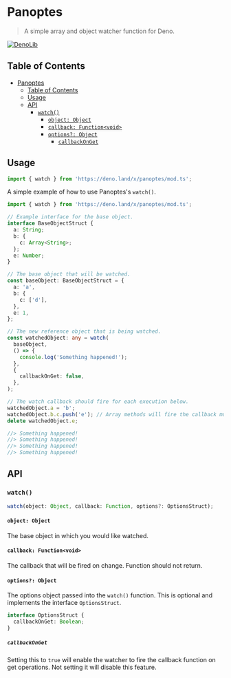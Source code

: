 # Panoptes

> A simple array and object watcher function for Deno.

[![DenoLib](https://denolib.com/badge?scope=tokenchingy&repo=panoptes&style=flat-square)](https://denolib.com)

## Table of Contents

- [Panoptes](#panoptes)
  - [Table of Contents](#table-of-contents)
  - [Usage](#usage)
  - [API](#api)
    - [`watch()`](#watch)
      - [`object: Object`](#object-object)
      - [`callback: Function<void>`](#callback-functionvoid)
      - [`options?: Object`](#options-object)
        - [`callbackOnGet`](#callbackonget)

## Usage

```ts
import { watch } from 'https://deno.land/x/panoptes/mod.ts';
```

A simple example of how to use Panoptes's `watch()`.

```ts
import { watch } from 'https://deno.land/x/panoptes/mod.ts';

// Example interface for the base object.
interface BaseObjectStruct {
  a: String;
  b: {
    c: Array<String>;
  };
  e: Number;
}

// The base object that will be watched.
const baseObject: BaseObjectStruct = {
  a: 'a',
  b: {
    c: ['d'],
  },
  e: 1,
};

// The new reference object that is being watched.
const watchedObject: any = watch(
  baseObject,
  () => {
    console.log('Something happened!');
  },
  {
    callbackOnGet: false,
  },
);

// The watch callback should fire for each execution below.
watchedObject.a = 'b';
watchedObject.b.c.push('e'); // Array methods will fire the callback multiple times.
delete watchedObject.e;

//> Something happened!
//> Something happened!
//> Something happened!
//> Something happened!
```

## API

### `watch()`

```ts
watch(object: Object, callback: Function, options?: OptionsStruct);
```

#### `object: Object`

The base object in which you would like watched.

#### `callback: Function<void>`

The callback that will be fired on change. Function should not return.

#### `options?: Object`

The options object passed into the `watch()` function. This is optional and implements the interface `OptionsStruct`.

```ts
interface OptionsStruct {
  callbackOnGet: Boolean;
}
```

##### `callbackOnGet`

Setting this to `true` will enable the watcher to fire the callback function on get operations. Not setting it will disable this feature.
